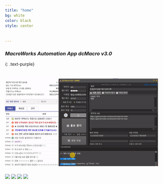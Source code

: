 ```yaml
---
title: "home"
bg: white
color: black
style: center


---
```


### *MacroWorks Automation App  dcMacro v3.0*
{: .text-purple}

<span class="fa-stack subtlecircle" style="font-size:100px; background:rgba(255,166,0,0.1)">
  <i class="fa fa-desktop fa-stack-2x text-white"></i>
  <i class="fa fa-desktop fa-stack-1x text-orange"></i>
</span>

# ![dcMacro](img/dcMacro.gif)

![](<https://img.shields.io/badge/Version-3.0-brightgreen.svg>) ![](<https://img.shields.io/badge/License-1Copy-red.svg>) ![](<https://img.shields.io/badge/Windows-7--10-blue.svg>) ![](<https://img.shields.io/badge/Windows-32%2C64Bit-orange.svg>)
